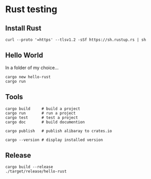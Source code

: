 # Rust testing

## Install Rust
```
curl --proto '=https' --tlsv1.2 -sSf https://sh.rustup.rs | sh
```
## Hello World
In a folder of my choice...
```
cargo new hello-rust
cargo run
```

## Tools
```
cargo build     # build a project
cargo run       # run a project
cargo test      # test a project
cargo doc       # build documention

cargo publish   # publish alibaray to crates.io

cargo --version # display installed version
```

## Release
```
cargo build --release
./target/release/hello-rust
```
